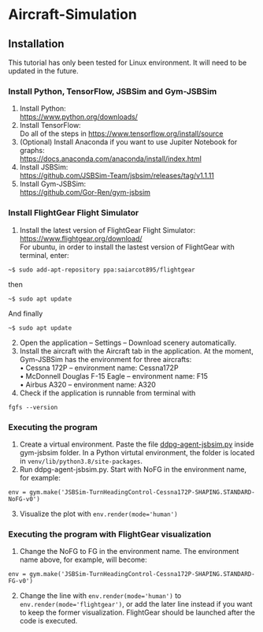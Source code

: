 # Aircraft-Simulation

## Installation
This tutorial has only been tested for Linux environment. It will need to be updated in the future.

### Install Python, TensorFlow, JSBSim and Gym-JSBSim
1. Install Python:  
https://www.python.org/downloads/
2. Install TensorFlow:  
Do all of the steps in https://www.tensorflow.org/install/source
3. (Optional) Install Anaconda if you want to use Jupiter Notebook for graphs:  
https://docs.anaconda.com/anaconda/install/index.html
4. Install JSBSim:  
https://github.com/JSBSim-Team/jsbsim/releases/tag/v1.1.11
5. Install Gym-JSBSim:  
https://github.com/Gor-Ren/gym-jsbsim

### Install FlightGear Flight Simulator
1. Install the latest version of FlightGear Flight Simulator:  
https://www.flightgear.org/download/  
For ubuntu, in order to install the lastest version of FlightGear with terminal, enter:
```
~$ sudo add-apt-repository ppa:saiarcot895/flightgear
```
then
```
~$ sudo apt update
```
And finally
```
~$ sudo apt update
```
2. Open the application – Settings – Download scenery automatically.  
3. Install the aircraft with the Aircraft tab in the application. At the moment, Gym-JSBSim has the environment for three aircrafts:  
    • Cessna 172P – environment name: Cessna172P  
    • McDonnell Douglas F-15 Eagle – environment name: F15  
    • Airbus A320 – environment name: A320  
4. Check if the application is runnable from terminal with  
```
fgfs --version
```

### Executing the program
1. Create a virtual environment. Paste the file [ddpg-agent-jsbsim.py](ddpg-agent-jsbsim.py) inside gym-jsbsim folder. In a Python virtutal environment, the folder is located in ```venv/lib/python3.8/site-packages```.
2. Run ddpg-agent-jsbsim.py. Start with NoFG in the environment name, for example:  
```
env = gym.make('JSBSim-TurnHeadingControl-Cessna172P-SHAPING.STANDARD-NoFG-v0')
```
3. Visualize the plot with ```env.render(mode='human')```

### Executing the program with FlightGear visualization

1. Change the NoFG to FG in the environment name. The environment name above, for example, will become:  
```
env = gym.make('JSBSim-TurnHeadingControl-Cessna172P-SHAPING.STANDARD-FG-v0')
```
2. Change the line with ```env.render(mode='human')``` to ```env.render(mode='flightgear')```, or add the later line instead if you want to keep the former visualization. FlightGear should be launched after the code is executed.
